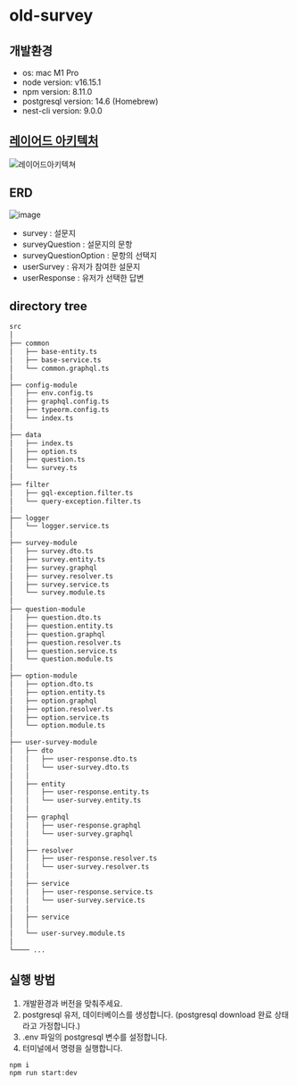# old-survey

## 개발환경

- os: mac M1 Pro
- node version: v16.15.1
- npm version: 8.11.0
- postgresql version: 14.6 (Homebrew)
- nest-cli version: 9.0.0

## [레이어드 아키텍처](https://hssm93.tistory.com/entry/%EB%A0%88%EC%9D%B4%EC%96%B4%EB%93%9C-%EC%95%84%ED%82%A4%ED%85%8D%EC%B2%98-Layered-Architecture-%EC%89%BD%EA%B2%8C-%EC%9D%B4%ED%95%B4%ED%95%98%EC%9E%90)

![레이어드아키텍쳐](https://user-images.githubusercontent.com/106916440/215605959-3d41db96-3fce-41f1-b7aa-1d1671b92546.png)

## ERD

![image](https://user-images.githubusercontent.com/106916440/215620835-440f0ff5-859d-4344-998a-171fafdc6120.png)

- survey : 설문지
- surveyQuestion : 설문지의 문항
- surveyQuestionOption : 문항의 선택지
- userSurvey : 유저가 참여한 설문지
- userResponse : 유저가 선택한 답변

## directory tree

```bash
src
│
├── common
│   ├── base-entity.ts
│   ├── base-service.ts
│   └── common.graphql.ts
│
├── config-module
│   ├── env.config.ts
│   ├── graphql.config.ts
│   ├── typeorm.config.ts
│   └── index.ts
│
├── data
│   ├── index.ts
│   ├── option.ts
│   ├── question.ts
│   └── survey.ts
│
├── filter
│   ├── gql-exception.filter.ts
│   └── query-exception.filter.ts
│
├── logger
│   └── logger.service.ts
│
├── survey-module
│   ├── survey.dto.ts
│   ├── survey.entity.ts
│   ├── survey.graphql
│   ├── survey.resolver.ts
│   ├── survey.service.ts
│   └── survey.module.ts
│
├── question-module
│   ├── question.dto.ts
│   ├── question.entity.ts
│   ├── question.graphql
│   ├── question.resolver.ts
│   ├── question.service.ts
│   └── question.module.ts
│
├── option-module
│   ├── option.dto.ts
│   ├── option.entity.ts
│   ├── option.graphql
│   ├── option.resolver.ts
│   ├── option.service.ts
│   └── option.module.ts
│
├── user-survey-module
│   ├── dto
│   │   ├── user-response.dto.ts
│   │   └── user-survey.dto.ts
│   │
│   ├── entity
│   │   ├── user-response.entity.ts
│   │   └── user-survey.entity.ts
│   │
│   ├── graphql
│   │   ├── user-response.graphql
│   │   └── user-survey.graphql
│   │
│   ├── resolver
│   │   ├── user-response.resolver.ts
│   │   └── user-survey.resolver.ts
│   │
│   ├── service
│   │   ├── user-response.service.ts
│   │   └── user-survey.service.ts
│   │
│   ├── service
│   │
│   └── user-survey.module.ts
│
└──── ...
```

## 실행 방법

1. 개발환경과 버전을 맞춰주세요.
2. postgresql 유저, 데이터베이스를 생성합니다. (postgresql download 완료 상태라고 가정합니다.)
3. .env 파일의 postgresql 변수를 설정합니다.
4. 터미널에서 명령을 실행합니다.

```
npm i
npm run start:dev
```
